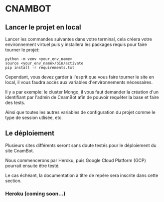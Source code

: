 # CNAMBOT

## Lancer le projet en local

Lancer les commandes suivantes dans votre terminal,
cela créera votre environnement virtuel puis y installera
les packages requis pour faire tourner le projet:

```commandline
python -m venv <your_env_name>
source <your_env_name>/bin/activate 
pip install -r requirements.txt
```

Cependant, vous devez garder à l'esprit que vous faire tourner le site en local,
il vous faudra accès aux variables d'environnements nécessaires.

Il y a par exemple: le cluster Mongo, il vous faut demander la création d'un identifiant
par l'admin de CnamBot afin de pouvoir requêter la base et faire des tests.

Ainsi que toutes les autres variables de configuration du projet comme le type de session utlisée, etc.

## Le déploiement

Plusieurs sites différents seront sans doute testés pour le déploiement du site CnamBot.

Nous commencerons par Heroku, puis Google Cloud Platform (GCP) pourrait ensuite être testé.

Le cas échéant, la documentation à titre de repère sera inscrite dans cette section.

### Heroku (coming soon...)